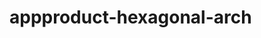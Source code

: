  # appproduct-hexagonal-arch                 
            
         
                      
        
               
                 
              
                      
      
      
         
  
 
 
